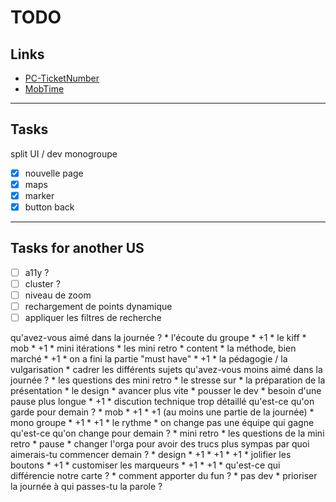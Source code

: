 # TODO

## Links

- [PC-TicketNumber](https://passculture.atlassian.net/browse/PC-TicketNumber)
- [MobTime](https://mobtime.hadrienmp.fr/mob/pass-culture)

---

## Tasks

split UI / dev
monogroupe

- [x] nouvelle page
- [x] maps
- [x] marker
- [x] button back

---

## Tasks for another US

- [ ] a11y ?
- [ ] cluster ?
- [ ] niveau de zoom
- [ ] rechargement de points dynamique
- [ ] appliquer les filtres de recherche

qu'avez-vous aimé dans la journée ?
    * l'écoute du groupe
        * +1
    * le kiff
    * mob
        * +1
    * mini itérations
    * les mini retro
    * content
    * la méthode, bien marché
        * +1
    * on a fini la partie "must have"
        * +1
    * la pédagogie / la vulgarisation
    * cadrer les différents sujets
qu'avez-vous moins aimé dans la journée ?
    * les questions des mini retro
    * le stresse sur
        * la préparation de la présentation
        * le design
    * avancer plus vite
    * pousser le dev
    * besoin d'une pause plus longue
        * +1
    * discution technique trop détaillé
qu'est-ce qu'on garde pour demain ?
    * mob
        * +1
        * +1 (au moins une partie de la journée)
    * mono groupe
        * +1
        * +1
    * le rythme
    * on change pas une équipe qui gagne
qu'est-ce qu'on change pour demain ?
    * mini retro
        * les questions de la mini retro
    * pause
    * changer l'orga pour avoir des trucs plus sympas
par quoi aimerais-tu commencer demain ?
    * design
        * +1
        * +1
        * +1
        * jolifier les boutons
            * +1
        * customiser les marqueurs
            * +1
            * +1
    * qu'est-ce qui différencie notre carte ?
    * comment apporter du fun ?
    * pas dev
    * prioriser la journée
à qui passes-tu la parole ?
